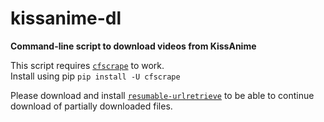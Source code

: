 # kissanime-dl
**Command-line script to download videos from KissAnime**
  
  
This script requires [`cfscrape`](https://github.com/Anorov/cloudflare-scrape) to work.   
Install using pip `pip install -U cfscrape`  
  
    
Please download and install [`resumable-urlretrieve`](https://github.com/berdario/resumable-urlretrieve) to
be able to continue download of partially downloaded files.
